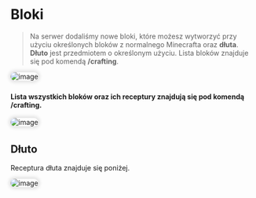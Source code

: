<style>
img:not(.medium-zoom-image--opened):not(.navbar-link-icon) {
    max-width: 750px; /* Maksymalna szerokość */
    max-height: 500px; /* Maksymalna wysokość */
    width: auto; /* Automatyczna szerokość */
    height: auto; /* Automatyczna wysokość */
    object-fit: contain; /* Dopasowanie bez przycinania */
    margin: 0 8px 4px 0;
    box-shadow: 0 0 6px 4px rgba(0, 0, 0, .1);
    border-radius: 10px;
}
</style>

# Bloki

> Na serwer dodaliśmy nowe bloki, które możesz wytworzyć przy użyciu określonych bloków z normalnego Minecrafta oraz **dłuta**. **Dłuto** jest przedmiotem o określonym użyciu. Lista bloków znajduje się pod komendą **/crafting**.

![image](/pages/images/blocks/blocks-3.webp)

#### Lista wszystkich bloków oraz ich receptury znajdują się pod komendą **/crafting**.

![image](/pages/images/blocks/blocks-1.webp)

## Dłuto

Receptura dłuta znajduje się poniżej.

![image](/pages/images/blocks/blocks-2.webp)
